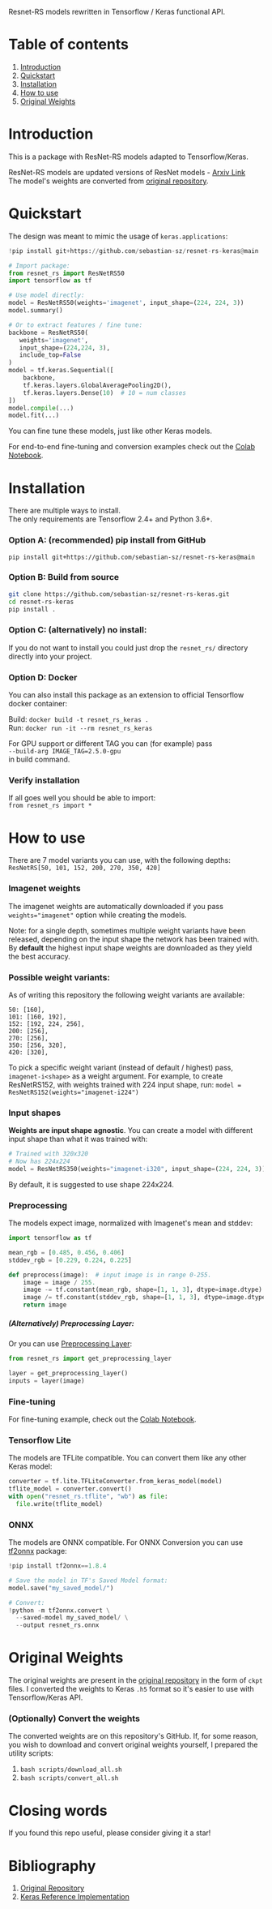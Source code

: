 Resnet-RS models rewritten in Tensorflow / Keras functional API.

# Table of contents
1. [Introduction](https://github.com/sebastian-sz/resnet-rs-keras#introduction)
2. [Quickstart](https://github.com/sebastian-sz/resnet-rs-keras#quickstart)
3. [Installation](https://github.com/sebastian-sz/resnet-rs-keras#installation)
4. [How to use](https://github.com/sebastian-sz/resnet-rs-keras#how-to-use)
5. [Original Weights](https://github.com/sebastian-sz/resnet-rs-keras#original-weights)

# Introduction
This is a package with ResNet-RS models adapted to Tensorflow/Keras.  

ResNet-RS models are updated versions of ResNet models - [Arxiv Link](https://arxiv.org/abs/2103.07579)  
The model's weights are converted from [original repository](https://github.com/tensorflow/tpu/blob/acb331c8878ce5a4124d4d7687df5fe0fadcd43b/models/official/resnet/resnet_rs/).

# Quickstart
The design was meant to mimic the usage of `keras.applications`:
```python
!pip install git+https://github.com/sebastian-sz/resnet-rs-keras@main

# Import package:
from resnet_rs import ResNetRS50
import tensorflow as tf

# Use model directly:
model = ResNetRS50(weights='imagenet', input_shape=(224, 224, 3))
model.summary()

# Or to extract features / fine tune:
backbone = ResNetRS50(
   weights='imagenet', 
   input_shape=(224,224, 3),
   include_top=False
)
model = tf.keras.Sequential([
    backbone,
    tf.keras.layers.GlobalAveragePooling2D(),
    tf.keras.layers.Dense(10)  # 10 = num classes
])
model.compile(...)
model.fit(...)
```
You can fine tune these models, just like other Keras models.  

For end-to-end fine-tuning and conversion examples check out the 
[Colab Notebook](https://colab.research.google.com/drive/1FQAGBj4RwkjZcPckYkO0YAcrCeKYN26Z?usp=sharing).

# Installation
There are multiple ways to install.  
The only requirements are Tensorflow 2.4+ and Python 3.6+.  

### Option A: (recommended) pip install from GitHub
`pip install git+https://github.com/sebastian-sz/resnet-rs-keras@main`

### Option B: Build from source
```bash
git clone https://github.com/sebastian-sz/resnet-rs-keras.git  
cd resnet-rs-keras  
pip install .
```

### Option C: (alternatively) no install:
If you do not want to install you could just drop the `resnet_rs/` directory directly into your project.

### Option D: Docker
You can also install this package as an extension to official Tensorflow docker container:  

Build: `docker build -t resnet_rs_keras .`  
Run: `docker run -it --rm resnet_rs_keras`

For GPU support or different TAG you can (for example) pass  
`--build-arg IMAGE_TAG=2.5.0-gpu`  
in build command.

### Verify installation
If all goes well you should be able to import:  
`from resnet_rs import *`

# How to use
There are 7 model variants you can use, with the following depths:   
`ResNetRS[50, 101, 152, 200, 270, 350, 420]` 

### Imagenet weights
The imagenet weights are automatically downloaded if you pass `weights="imagenet"` 
option while creating the models.   

Note: for a single depth, sometimes multiple weight variants have been released, 
depending on the input shape the network has been trained with. By **default**
the highest input shape weights are downloaded as they yield the best accuracy.

### Possible weight variants:
As of writing this repository the following weight variants are available:
```
50: [160],
101: [160, 192],
152: [192, 224, 256],
200: [256],
270: [256],
350: [256, 320],
420: [320],
```
To pick a specific weight variant (instead of default / highest) pass, `imagenet-i<shape>` as a weight argument.
For example, to create ResNetRS152, with weights trained with 224 input shape, run:
`model = ResNetRS152(weights="imagenet-i224")`

### Input shapes
**Weights are input shape agnostic**. You can create a model with different input 
shape than what it was trained with:   
```python
# Trained with 320x320 
# Now has 224x224
model = ResNetRS350(weights="imagenet-i320", input_shape=(224, 224, 3))
```  
By default, it is suggested to use shape 224x224.
### Preprocessing
The models expect image, normalized with Imagenet's mean and stddev:  
```python
import tensorflow as tf

mean_rgb = [0.485, 0.456, 0.406]
stddev_rgb = [0.229, 0.224, 0.225]

def preprocess(image):  # input image is in range 0-255.
    image = image / 255.
    image -= tf.constant(mean_rgb, shape=[1, 1, 3], dtype=image.dtype)
    image /= tf.constant(stddev_rgb, shape=[1, 1, 3], dtype=image.dtype)
    return image
```

##### (Alternatively) Preprocessing Layer:
Or you can use [Preprocessing Layer](https://keras.io/guides/preprocessing_layers/):
```python
from resnet_rs import get_preprocessing_layer

layer = get_preprocessing_layer()
inputs = layer(image)
```

### Fine-tuning
For fine-tuning example, check out the [Colab Notebook](https://colab.research.google.com/drive/1FQAGBj4RwkjZcPckYkO0YAcrCeKYN26Z?usp=sharing).

### Tensorflow Lite
The models are TFLite compatible. You can convert them like any other Keras model:
```python
converter = tf.lite.TFLiteConverter.from_keras_model(model)
tflite_model = converter.convert()
with open("resnet_rs.tflite", "wb") as file:
  file.write(tflite_model)
```

### ONNX
The models are ONNX compatible. For ONNX Conversion you can use [tf2onnx](
https://github.com/onnx/tensorflow-onnx) package:
```python
!pip install tf2onnx==1.8.4

# Save the model in TF's Saved Model format:
model.save("my_saved_model/")

# Convert:
!python -m tf2onnx.convert \
  --saved-model my_saved_model/ \
  --output resnet_rs.onnx
```

# Original Weights
The original weights are present in the [original repository](https://github.com/tensorflow/tpu/tree/master/models/official/resnet/resnet_rs)
in the form of `ckpt` files. I converted the weights to Keras `.h5` format so it's 
easier to use with Tensorflow/Keras API.

### (Optionally) Convert the weights
The converted weights are on this repository's GitHub. If, for some reason, you wish to 
download and convert original weights yourself, I prepared the utility scripts: 
1. `bash scripts/download_all.sh`
2. `bash scripts/convert_all.sh`
   
# Closing words
If you found this repo useful, please consider giving it a star!

# Bibliography
1. [Original Repository](https://github.com/tensorflow/tpu/tree/master/models/official/resnet/resnet_rs)
2. [Keras Reference Implementation](https://github.com/tensorflow/models/blob/master/official/vision/beta/modeling/backbones/resnet.py)